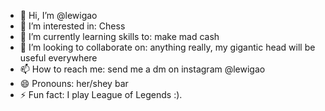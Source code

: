 - 👋 Hi, I’m @lewigao
- 👀 I’m interested in: Chess
- 🌱 I’m currently learning skills to: make mad cash
- 💞️ I’m looking to collaborate on: anything really, my gigantic head will be useful everywhere
- 📫 How to reach me: send me a dm on instagram @lewigao
- 😄 Pronouns: her/shey bar
- ⚡ Fun fact: I play League of Legends :).

<!---
lewigao/lewigao is a ✨ special ✨ repository because its `README.md` (this file) appears on your GitHub profile.
You can click the Preview link to take a look at your changes.
--->
